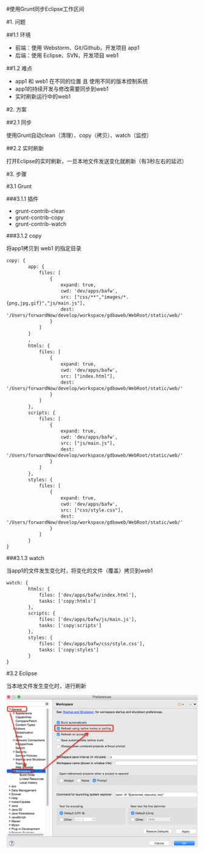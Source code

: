 #使用Grunt同步Eclipse工作区间

#1. 问题


##1.1 环境

* 前端：使用 Webstorm、Git/Github，开发项目 app1
* 后端：使用 Eclipse、SVN，开发项目 web1

##1.2 难点

* app1 和 web1 在不同的位置 且 使用不同的版本控制系统
* app1的持续开发与修改需要同步到web1
* 实时刷新运行中的web1

#2. 方案

##2.1 同步

使用Grunt自动clean（清理）、copy（拷贝）、watch（监控）

##2.2 实时刷新

打开Eclipse的实时刷新，一旦本地文件发送变化就刷新（有3秒左右的延迟）

#3. 步骤

#3.1 Grunt

###3.1.1 插件

* grunt-contrib-clean
* grunt-contrib-copy
* grunt-contrib-watch

###3.1.2 copy

将app1拷贝到 web1 的指定目录

	copy: {
            app: {
                files: [
                    {
                        expand: true,
                        cwd: 'dev/apps/bafw',
                        src: ["css/**","images/*.{png,jpg,gif}","js/main.js"],
                        dest: '/Users/forwardNow/develop/workspace/gdbaweb/WebRoot/static/web/'
                    }
                ]
            }
            ,
            htmls: {
                files: [
                    {
                        expand: true,
                        cwd: 'dev/apps/bafw',
                        src: ["index.html"],
                        dest: '/Users/forwardNow/develop/workspace/gdbaweb/WebRoot/static/web/'
                    }
                ]
            },
            scripts: {
                files: [
                    {
                        expand: true,
                        cwd: 'dev/apps/bafw',
                        src: ["js/main.js"],
                        dest: '/Users/forwardNow/develop/workspace/gdbaweb/WebRoot/static/web/'
                    }
                ]
            },
            styles: {
                files: [
                    {
                        expand: true,
                        cwd: 'dev/apps/bafw',
                        src: ["css/style.css"],
                        dest: '/Users/forwardNow/develop/workspace/gdbaweb/WebRoot/static/web/'
                    }
                ]
            }
    }



###3.1.3 watch

当app1的文件发生变化时，将变化的文件（覆盖）拷贝到web1

	watch: {
            htmls: {
                files: ['dev/apps/bafw/index.html'],
                tasks: ['copy:htmls']
            },
            scripts: {
                files: ['dev/apps/bafw/js/main.js'],
                tasks: ['copy:scripts']
            },
            styles: {
                files: ['dev/apps/bafw/css/style.css'],
                tasks: ['copy:styles']
            }
    }


#3.2 Eclipse

当本地文件发生变化时，进行刷新

![Eclipse setting](images/20160217_01.png)